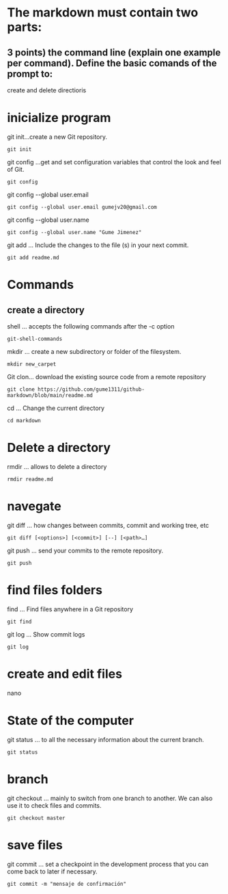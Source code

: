 
# The markdown must contain two parts:
## 3 points) the command line (explain one example per command). Define the basic comands of the prompt to:
 create and delete directioris 
# inicialize program

git init...create a new Git repository.
```
git init
 ```
git config ...get and set configuration variables that control the look and feel of Git.
``` 
git config 
 ```
git config --global user.email 
 ```
git config --global user.email gumejv20@gmail.com
```
git config --global user.name

```
git config --global user.name "Gume Jimenez"
```
git add ... Include the changes to the file (s) in your next commit.
```
git add readme.md
```
# Commands
## create a directory

shell ... accepts the following commands after the -c option
```
git-shell-commands
```

mkdir ... create a new subdirectory or folder of the filesystem.
```
mkdir new_carpet
```
Git clon... download the existing source code from a remote repository
```
git clone https://github.com/gume1311/github-markdown/blob/main/readme.md
```
cd ... Change the current directory
```
cd markdown
```
# Delete a directory


rmdir ... allows to delete a directory
```
rmdir readme.md
```
# navegate


git diff ... how changes between commits, commit and working tree, etc
```
git diff [<options>] [<commit>] [--] [<path>…​]
```
git push ... send your commits to the remote repository.
```
git push
```
# find files folders
find ... Find files anywhere in a Git repository
```
git find
```
git log ... Show commit logs
```
git log
```
# create and edit files

nano

# State of the computer

git status ... to all the necessary information about the current branch.
```
git status
```
# branch
git checkout ... mainly to switch from one branch to another. We can also use it to check files and commits.
```
git checkout master

```
# save files

git commit ... set a checkpoint in the development process that you can come back to later if necessary.
```
git commit -m "mensaje de confirmación"
```
